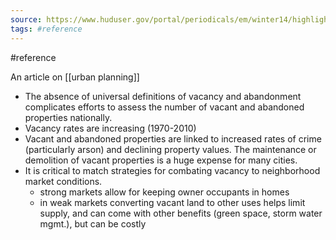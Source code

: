 ```yaml
---
source: https://www.huduser.gov/portal/periodicals/em/winter14/highlight1.html
tags: #reference
---
```


#reference

An article on [[urban planning]]

- The absence of universal definitions of vacancy and abandonment complicates efforts to assess the number of vacant and abandoned properties nationally.
- Vacancy rates are increasing (1970-2010)
- Vacant and abandoned properties are linked to increased rates of crime (particularly arson) and declining property values. The maintenance or demolition of vacant properties is a huge expense for many cities.
- It is critical to match strategies for combating vacancy to neighborhood market conditions.
    - strong markets allow for keeping owner occupants in homes
    - in weak markets converting vacant land to other uses helps limit supply, and can come with other benefits (green space, storm water mgmt.), but can be costly